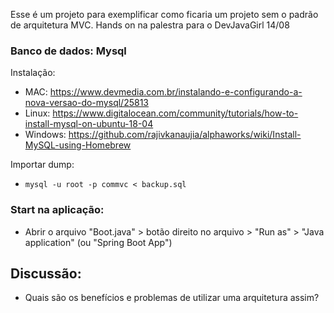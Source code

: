 Esse é um projeto para exemplificar como ficaria um projeto sem o padrão de arquitetura MVC. Hands on na palestra para o DevJavaGirl 14/08

### Banco de dados: Mysql
Instalação:
  - MAC: https://www.devmedia.com.br/instalando-e-configurando-a-nova-versao-do-mysql/25813
  - Linux: https://www.digitalocean.com/community/tutorials/how-to-install-mysql-on-ubuntu-18-04
  - Windows: https://github.com/rajivkanaujia/alphaworks/wiki/Install-MySQL-using-Homebrew
  
Importar dump:
 - `mysql -u root -p commvc < backup.sql`
 
### Start na aplicação:
 - Abrir o arquivo "Boot.java" > botão direito no arquivo > "Run as" > "Java application" (ou "Spring Boot App")
 
## Discussão:
  - Quais são os benefícios e problemas de utilizar uma arquitetura assim?
